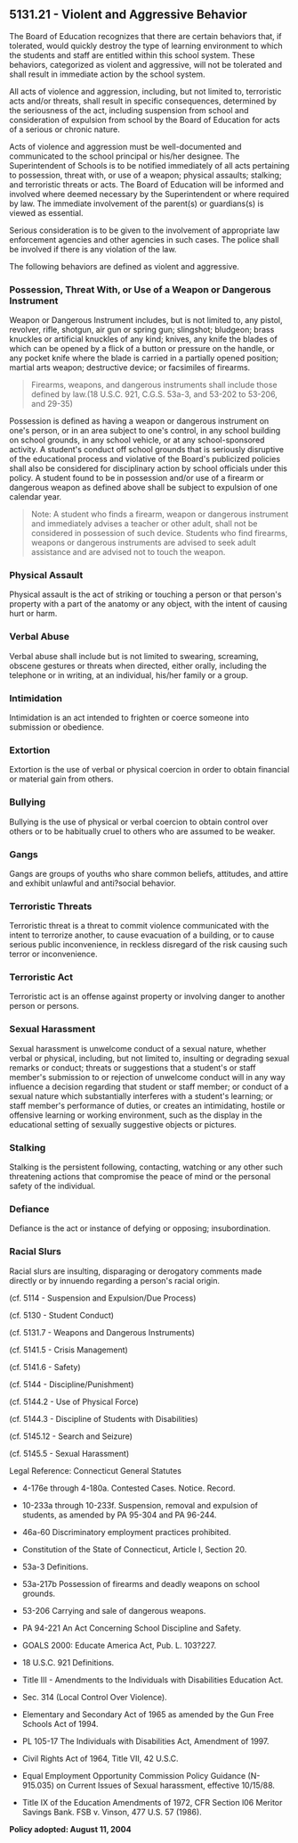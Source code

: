 ## 5131.21 - Violent and Aggressive Behavior

The Board of Education recognizes that there are certain behaviors that, if tolerated, would quickly destroy the type of learning environment to which the students and staff are entitled within this school system. These behaviors, categorized as violent and aggressive, will not be tolerated and shall result in immediate action by the school system.

All acts of violence and aggression, including, but not limited to, terroristic acts and/or threats, shall result in specific consequences, determined by the seriousness of the act, including suspension from school and consideration of expulsion from school by the Board of Education for acts of a serious or chronic nature.

Acts of violence and aggression must be well-documented and communicated to the school principal or his/her designee. The Superintendent of Schools is to be notified immediately of all acts pertaining to possession, threat with, or use of a weapon; physical assaults; stalking; and terroristic threats or acts. The Board of Education will be informed and involved where deemed necessary by the Superintendent or where required by law. The immediate involvement of the parent(s) or guardians(s) is viewed as essential.

Serious consideration is to be given to the involvement of appropriate law enforcement agencies and other agencies in such cases. The police shall be involved if there is any violation of the law.

The following behaviors are defined as violent and aggressive.

### Possession, Threat With, or Use of a Weapon or Dangerous Instrument

Weapon or Dangerous Instrument includes, but is not limited to, any pistol, revolver, rifle, shotgun, air gun or spring gun; slingshot; bludgeon; brass knuckles or artificial knuckles of any kind; knives, any knife the blades of which can be opened by a flick of a button or pressure on the handle, or any pocket knife where the blade is carried in a partially opened position; martial arts weapon; destructive device; or facsimiles of firearms.

> Firearms, weapons, and dangerous instruments shall include those defined by law.(18 U.S.C. 921, C.G.S. 53a-3, and 53-202 to 53-206, and 29-35)

Possession is defined as having a weapon or dangerous instrument on one's person, or in an area subject to one's control, in any school building on school grounds, in any school vehicle, or at any school-sponsored activity. A student's conduct off school grounds that is seriously disruptive of the educational process and violative of the Board's publicized policies shall also be considered for disciplinary action by school officials under this policy. A student found to be in possession and/or use of a firearm or dangerous weapon as defined above shall be subject to expulsion of one calendar year.

> Note:  A student who finds a firearm, weapon or dangerous instrument and immediately advises a teacher or other adult, shall not be considered in possession of such device. Students who find firearms, weapons or dangerous instruments are advised to seek adult assistance and are advised not to touch the weapon.

### Physical Assault

Physical assault is the act of striking or touching a person or that person's property with a part of the anatomy or any object, with the intent of causing hurt or harm.

### Verbal Abuse

Verbal abuse shall include but is not limited to swearing, screaming, obscene gestures or threats when directed, either orally, including the telephone or in writing, at an individual, his/her family or a group.

### Intimidation

Intimidation is an act intended to frighten or coerce someone into submission or obedience.

### Extortion

Extortion is the use of verbal or physical coercion in order to obtain financial or material gain from others.

### Bullying

Bullying is the use of physical or verbal coercion to obtain control over others or to be habitually cruel to others who are assumed to be weaker.

### Gangs

Gangs are groups of youths who share common beliefs, attitudes, and attire and exhibit unlawful and anti?social behavior.

### Terroristic Threats

Terroristic threat is a threat to commit violence communicated with the intent to terrorize another, to cause evacuation of a building, or to cause serious public inconvenience, in reckless disregard of the risk causing such terror or inconvenience.

### Terroristic Act

Terroristic act is an offense against property or involving danger to another person or persons.

### Sexual Harassment

Sexual harassment is unwelcome conduct of a sexual nature, whether verbal or physical, including, but not limited to, insulting or degrading sexual remarks or conduct; threats or suggestions that a student's or staff member's submission to or rejection of unwelcome conduct will in any way influence a decision regarding that student or staff member; or conduct of a sexual nature which substantially interferes with a student's learning; or staff member's performance of duties, or creates an intimidating, hostile or offensive learning or working environment, such as the display in the educational setting of sexually suggestive objects or pictures.

### Stalking

Stalking is the persistent following, contacting, watching or any other such threatening actions that compromise the peace of mind or the personal safety of the individual.

### Defiance

Defiance is the act or instance of defying or opposing; insubordination.

### Racial Slurs

Racial slurs are insulting, disparaging or derogatory comments made directly or by innuendo regarding a person's racial origin.

(cf. 5114 - Suspension and Expulsion/Due Process)

(cf. 5130 - Student Conduct)

(cf. 5131.7 - Weapons and Dangerous Instruments)

(cf. 5141.5 - Crisis Management)

(cf. 5141.6 - Safety)

(cf. 5144 - Discipline/Punishment)

(cf. 5144.2 - Use of Physical Force)

(cf. 5144.3 - Discipline of Students with Disabilities)

(cf. 5145.12 - Search and Seizure)

(cf. 5145.5 - Sexual Harassment)

Legal Reference:   Connecticut General Statutes

* 4-176e through 4-180a. Contested Cases. Notice. Record.

* 10-233a through 10-233f. Suspension, removal and expulsion of students, as amended by PA 95-304 and PA 96-244.

* 46a-60 Discriminatory employment practices prohibited.

* Constitution of the State of Connecticut, Article I, Section 20.

* 53a-3 Definitions.

* 53a-217b Possession of firearms and deadly weapons on school grounds.

* 53-206 Carrying and sale of dangerous weapons.

* PA 94-221 An Act Concerning School Discipline and Safety.

* GOALS 2000: Educate America Act, Pub. L. 103?227.

* 18 U.S.C. 921 Definitions.

* Title III - Amendments to the Individuals with Disabilities Education Act.

* Sec. 314 (Local Control Over Violence).

* Elementary and Secondary Act of 1965 as amended by the Gun Free Schools Act of 1994.

* PL 105-17 The Individuals with Disabilities Act, Amendment of 1997.

* Civil Rights Act of 1964, Title VII, 42 U.S.C.

* Equal Employment Opportunity Commission Policy Guidance (N-915.035) on Current Issues of Sexual harassment, effective 10/15/88.

* Title IX of the Education Amendments of 1972, CFR Section l06 Meritor Savings Bank. FSB v. Vinson, 477 U.S. 57 (1986).

**Policy adopted:   August 11, 2004**

